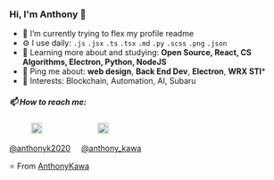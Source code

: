 ### Hi, I'm Anthony 👋
- 💪 I’m currently trying to flex my profile readme
- ⚙️ I use daily: `.js` `.jsx` `.ts` `.tsx` `.md` `.py` `.scss` `.png` `.json`
- 🌱 Learning more about and studying: **Open Source, React, CS Algorithms, Electron, Python, NodeJS**
- 💬 Ping me about: **web design**, **Back End Dev**, **Electron**, **WRX STI***
- 💜 Interests: Blockchain, Automation, AI, Subaru

##### 📫 How to reach me:
&nbsp;&nbsp;&nbsp; &nbsp;&nbsp;&nbsp;&nbsp;&nbsp;
<a href="https://twitter.com/anthonyk2020"><img src="https://img.icons8.com/android/24/000000/twitter.png" height="20px" width="20px"/></a>
&nbsp;&nbsp;&nbsp; &nbsp;&nbsp;&nbsp; &nbsp;&nbsp;&nbsp; &nbsp;&nbsp;&nbsp; &nbsp;&nbsp;&nbsp; &nbsp;&nbsp;&nbsp;
<a href="https://www.linkedin.com/in/anthony-kawa-7b34043a/"><img src="https://img.icons8.com/android/24/000000/linkedin.png" height="20px" width="20px"/></a>

[@anthonyk2020](https://twitter.com/anthonyk2020) &nbsp;&nbsp;&nbsp;
[@anthony_kawa](https://www.linkedin.com/in/anthony-kawa-7b34043a/)

⭐ From [AnthonyKawa](https://github.com/anthonykawa)
<!--
**anthonykawa/anthonykawa** is a ✨ _special_ ✨ repository because its `README.md` (this file) appears on your GitHub profile.

Here are some ideas to get you started:

- 🔭 I’m currently working on ...
- 🌱 I’m currently learning ...
- 👯 I’m looking to collaborate on ...
- 🤔 I’m looking for help with ...
- 💬 Ask me about ...
- 📫 How to reach me: ...
- 😄 Pronouns: ...
- ⚡ Fun fact: ...
-->
